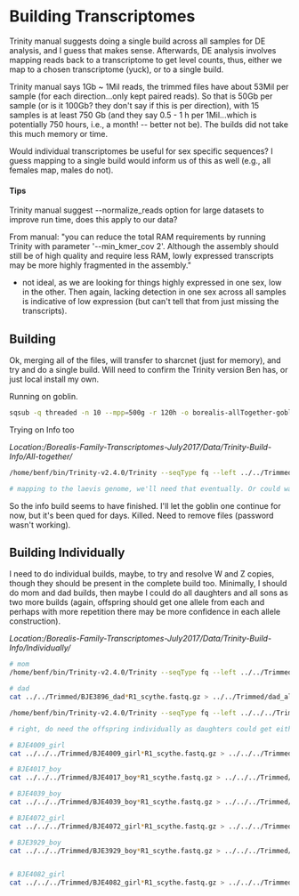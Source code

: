 # Building Transcriptomes

Trinity manual suggests doing a single build across all samples for DE analysis, and I guess that makes sense. Afterwards, DE analysis involves mapping reads back to a transcriptome to get level counts, thus, either we map to a chosen transcriptome (yuck), or to a single build.

Trinity manual says 1Gb ~ 1Mil reads, the trimmed files have about 53Mil per sample (for each direction...only kept paired reads). So that is 50Gb per sample (or is it 100Gb? they don't say if this is per direction), with 15 samples is at least 750 Gb (and they say 0.5 - 1 h per 1Mil...which is potentially 750 hours, i.e., a month! -- better not be). The builds did not take this much memory or time.

Would individual transcriptomes be useful for sex specific sequences? I guess mapping to a single build would inform us of this as well (e.g., all females map, males do not).


#### Tips
Trinity manual suggest --normalize_reads option for large datasets to improve run time, does this apply to our data?

From manual: "you can reduce the total RAM requirements by running Trinity with parameter '--min_kmer_cov 2'. Although the assembly should still be of high quality and require less RAM, lowly expressed transcripts may be more highly fragmented in the assembly."

* not ideal, as we are looking for things highly expressed in one sex, low in the other. Then again, lacking detection in one sex across all samples is indicative of low expression (but can't tell that from just missing the transcripts).


## Building

Ok, merging all of the files, will transfer to sharcnet (just for memory), and try and do a single build. Will need to confirm the Trinity version Ben has, or just local install my own.

Running on goblin.

```bash
sqsub -q threaded -n 10 --mpp=500g -r 120h -o borealis-allTogether-goblin500GB-120h-clusterOut.txt ./Trinity-Build/Trinity --seqType fq --left borealis_allSamples_left.fastq.gz --right borealis_allSamples_right.fastq.gz --CPU 10 --full_cleanup --max_memory 500G
```

Trying on Info too

*Location:/Borealis-Family-Transcriptomes-July2017/Data/Trinity-Build-Info/All-together/*

```bash
/home/benf/bin/Trinity-v2.4.0/Trinity --seqType fq --left ../../Trimmed/borealis_allSamples_left.fastq.gz --right ../../Trimmed/borealis_allSamples_right.fastq.gz --CPU 20 --full_cleanup --max_memory 200G

# mapping to the laevis genome, we'll need that eventually. Or could wait and just map transcripts of interest....hmm, this is something to think about b/c exons...GMAP, BLAT...maybe just use mapped reads?
```
So the info build seems to have finished. I'll let the goblin one continue for now, but it's been qued for days. Killed. Need to remove files (password wasn't working).


## Building Individually

I need to do individual builds, maybe, to try and resolve W and Z copies, though they should be present in the complete build too. Minimally, I should do mom and dad builds, then maybe I could do all daughters and all sons as two more builds (again, offspring should get one allele from each and perhaps with more repetition there may be more confidence in each allele construction).


*Location:/Borealis-Family-Transcriptomes-July2017/Data/Trinity-Build-Info/Individually/*
```bash
# mom
/home/benf/bin/Trinity-v2.4.0/Trinity --seqType fq --left ../../Trimmed/BJE3897_mom_liver_R1_scythe.fastq.gz --right ../../Trimmed/BJE3897_mom_liver_R2_scythe.fastq.gz --CPU 15 --full_cleanup --max_memory 200G --output mom_trinity

# dad
cat ../../Trimmed/BJE3896_dad*R1_scythe.fastq.gz > ../../Trimmed/dad_all_left.fastq.gz ; cat ../../Trimmed/BJE3896_dad*R2_scythe.fastq.gz > ../../Trimmed/dad_all_right.fastq.gz

/home/benf/bin/Trinity-v2.4.0/Trinity --seqType fq --left ../../../Trimmed/dad_all_left.fastq.gz --right ../../../Trimmed/dad_all_right.fastq.gz --CPU 15 --full_cleanup --max_memory 200G

# right, do need the offspring individually as daughters could get either Z. Building them altogether could confuse the two alleles. IF these were population samples, could actually build trees, females Z should group with all of the male sequences, and W should be a clade of just females.

# BJE4009_girl
cat ../../../Trimmed/BJE4009_girl*R1_scythe.fastq.gz > ../../../Trimmed/BJE4009_girl_all_left.fastq.gz ; cat ../../../Trimmed/BJE4009_girl*R2_scythe.fastq.gz > ../../../Trimmed/BJE4009_girl_all_right.fastq.gz ; /home/benf/bin/Trinity-v2.4.0/Trinity --seqType fq --left ../../../Trimmed/BJE4009_girl_all_left.fastq.gz --right ../../../Trimmed/BJE4009_girl_all_right.fastq.gz --CPU 15 --full_cleanup --max_memory 200G --output BJE4009_girl_trinity

# BJE4017_boy
cat ../../../Trimmed/BJE4017_boy*R1_scythe.fastq.gz > ../../../Trimmed/BJE4017_boy_all_left.fastq.gz ; cat ../../../Trimmed/BJE4017_boy*R2_scythe.fastq.gz > ../../../Trimmed/BJE4017_boy_all_right.fastq.gz ; /home/benf/bin/Trinity-v2.4.0/Trinity --seqType fq --left ../../../Trimmed/BJE4017_boy_all_left.fastq.gz --right ../../../Trimmed/BJE4017_boy_all_right.fastq.gz --CPU 15 --full_cleanup --max_memory 200G --output BJE4017_boy_trinity

# BJE4039_boy
cat ../../../Trimmed/BJE4039_boy*R1_scythe.fastq.gz > ../../../Trimmed/BJE4039_boy_all_left.fastq.gz ; cat ../../../Trimmed/BJE4039_boy*R2_scythe.fastq.gz > ../../../Trimmed/BJE4039_boy_all_right.fastq.gz ; /home/benf/bin/Trinity-v2.4.0/Trinity --seqType fq --left ../../../Trimmed/BJE4039_boy_all_left.fastq.gz --right ../../../Trimmed/BJE4039_boy_all_right.fastq.gz --CPU 15 --full_cleanup --max_memory 200G --output BJE4039_boy_trinity

# BJE4072_girl
cat ../../../Trimmed/BJE4072_girl*R1_scythe.fastq.gz > ../../../Trimmed/BJE4072_girl_all_left.fastq.gz ; cat ../../../Trimmed/BJE4072_girl*R2_scythe.fastq.gz > ../../../Trimmed/BJE4072_girl_all_right.fastq.gz ; /home/benf/bin/Trinity-v2.4.0/Trinity --seqType fq --left ../../../Trimmed/BJE4072_girl_all_left.fastq.gz --right ../../../Trimmed/BJE4072_girl_all_right.fastq.gz --CPU 15 --full_cleanup --max_memory 200G --output BJE4072_girl_trinity

# BJE3929_boy
cat ../../../Trimmed/BJE3929_boy*R1_scythe.fastq.gz > ../../../Trimmed/BJE3929_boy_all_left.fastq.gz ; cat ../../../Trimmed/BJE3929_boy*R2_scythe.fastq.gz > ../../../Trimmed/BJE3929_boy_all_right.fastq.gz ; /home/benf/bin/Trinity-v2.4.0/Trinity --seqType fq --left ../../../Trimmed/BJE3929_boy_all_left.fastq.gz --right ../../../Trimmed/BJE3929_boy_all_right.fastq.gz --CPU 15 --full_cleanup --max_memory 200G --output BJE3929_boy_trinity


# BJE4082_girl
cat ../../../Trimmed/BJE4082_girl*R1_scythe.fastq.gz > ../../../Trimmed/BJE4082_girl_all_left.fastq.gz ; cat ../../../Trimmed/BJE4082_girl*R2_scythe.fastq.gz > ../../../Trimmed/BJE4082_girl_all_right.fastq.gz ; /home/benf/bin/Trinity-v2.4.0/Trinity --seqType fq --left ../../../Trimmed/BJE4082_girl_all_left.fastq.gz --right ../../../Trimmed/BJE4082_girl_all_right.fastq.gz --CPU 15 --full_cleanup --max_memory 150G --output BJE4082_girl_trinity

```
